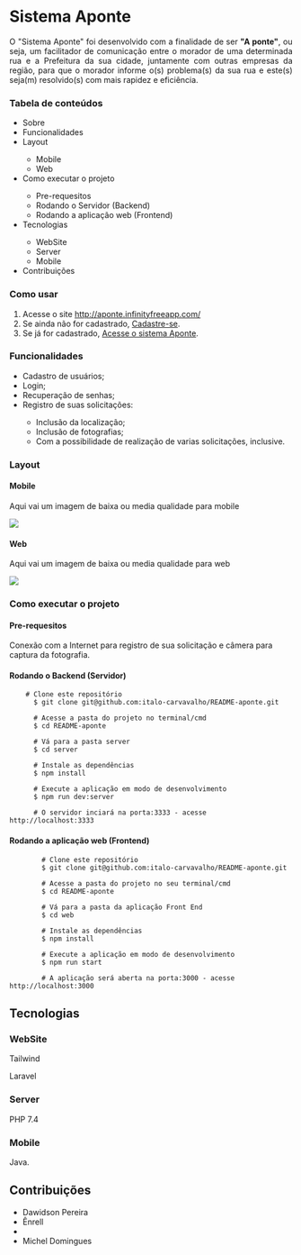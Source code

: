 # Sistema Aponte
<p align= "justify">O "Sistema Aponte" foi desenvolvido com a finalidade de ser <strong>"A ponte"</strong>, ou seja, um facilitador de comunicação entre o morador de uma determinada rua e a Prefeitura da sua cidade, juntamente com outras empresas da região, para que o morador informe o(s) problema(s) da sua rua e este(s) seja(m) resolvido(s) com mais rapidez e eficiência. </p>		
<h3>Tabela de conteúdos</h3>
		<ul>
			<li>Sobre</li>
			<li>Funcionalidades</li>
			<li>Layout</li>
				<ul>
					<li>Mobile</li>
					<li>Web</li>
				</ul>
			<li>Como executar o projeto</li>
				<ul>
					<li>Pre-requesitos</li>
					<li>Rodando o Servidor (Backend)</li>
					<li>Rodando a aplicação web (Frontend)</li>
				</ul>	
			<li>Tecnologias</li>
				<ul>
					<li>WebSite</li>
					<li>Server</li>
					<li>Mobile</li>
				</ul>
			<li>Contribuições</li>
		</ul>
<h3>Como usar</h3>
			<ol>
				<li>Acesse o site
					<a href="http://aponte.infinityfreeapp.com/" target="_blank">http://aponte.infinityfreeapp.com/</a>
				</li>
				<li>Se ainda não for cadastrado, 
					<a href="http://aponte.infinityfreeapp.com/register.php" target="_blank">Cadastre-se</a>.
				</li>
				<li>Se já for cadastrado, 
					<a href="http://aponte.infinityfreeapp.com/login.php" target="_blank">Acesse o sistema Aponte</a>.
				</li>
			</ol>
<h3>Funcionalidades</h3>
			<ul>
				<li>Cadastro de usuários;</li>
				<li>Login;</li>
				<li>Recuperação de senhas;</li>
				<li>Registro de suas solicitações:</li>
					<ul>
						<li>Inclusão da localização;</li>
						<li>Inclusão de fotografias;</li>
						<li>Com a possibilidade de realização de varias solicitações, inclusive.</li>
					</ul>
			</ul>
<h3>Layout</h3>
			<h4>Mobile</h4>
				<p>Aqui vai um imagem de baixa ou media qualidade para mobile</p>
				<img src="asdf">
			<h4>Web</h4>
				<p>Aqui vai um imagem de baixa ou media qualidade para web</p>
				<img src="asdf">
		<h3>Como executar o projeto</h3>
			<h4>Pre-requesitos</h4>
				<p>Conexão com a Internet para registro de sua solicitação e câmera para captura da fotografia.</p>
			<h4>Rodando o Backend (Servidor)</h4>
		
	    # Clone este repositório
		  $ git clone git@github.com:italo-carvavalho/README-aponte.git

		  # Acesse a pasta do projeto no terminal/cmd
		  $ cd README-aponte

		  # Vá para a pasta server
		  $ cd server

		  # Instale as dependências
		  $ npm install

		  # Execute a aplicação em modo de desenvolvimento
		  $ npm run dev:server

		  # O servidor inciará na porta:3333 - acesse http://localhost:3333 
<h4>Rodando a aplicação web (Frontend)</h4>

			# Clone este repositório
			$ git clone git@github.com:italo-carvavalho/README-aponte.git

			# Acesse a pasta do projeto no seu terminal/cmd
			$ cd README-aponte

			# Vá para a pasta da aplicação Front End
			$ cd web

			# Instale as dependências
			$ npm install

			# Execute a aplicação em modo de desenvolvimento
			$ npm run start

			# A aplicação será aberta na porta:3000 - acesse http://localhost:3000
<h2>Tecnologias</h2>
<h3>WebSite</h3>
			<p>Tailwind</p>
			<p>Laravel</p>
			<h3>Server</h3>
			<p>PHP 7.4</p>
			<h3>Mobile</h3>
			<p>Java.</p>
		<h2>Contribuições</h2>
		<ul>
			<li>Dawidson Pereira</li>
			<li>Ênrell<li>
			<li>Michel Domingues</li>
		</ul>
	</body>
</html>
